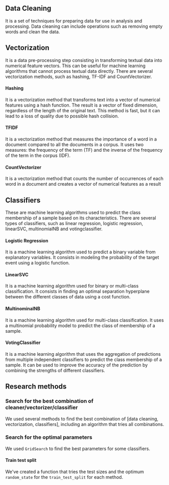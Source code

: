 <h2>Data Cleaning</h2>
<p>It is a set of techniques for preparing data for use in analysis and processing. Data cleaning can include operations such as removing empty words and clean the data.</p>
<h2>Vectorization</h2>
<p>It is a data pre-processing step consisting in transforming textual data into numerical feature vectors. This can be useful for machine learning algorithms that cannot process textual data directly. There are several vectorization methods, such as hashing, TF-IDF and CountVectorizer.</p>
<h4>Hashing</h4>
<p>It is a vectorization method that transforms text into a vector of numerical features using a hash function. The result is a vector of fixed dimension, regardless of the length of the original text. This method is fast, but it can lead to a loss of quality due to possible hash collision.</p>
<h4>TFIDF</h4>
<p>It is a vectorization method that measures the importance of a word in a document compared to all the documents in a corpus. It uses two measures: the frequency of the term (TF) and the inverse of the frequency of the term in the corpus (IDF).</p>
<h4>CountVectorizer</h4>
<p>It is a vectorization method that counts the number of occurrences of each word in a document and creates a vector of numerical features as a result</p>
<h2>Classifiers</h2>
<p>These are machine learning algorithms used to predict the class membership of a sample based on its characteristics. There are several types of classifiers, such as linear regression, logistic regression, linearSVC, multinomialNB and votingclassifier.</p>
<h4>Logistic Regression</h4>
<p>It is a machine learning algorithm used to predict a binary variable from explanatory variables. It consists in modeling the probability of the target event using a logistic function.</p>
<h4>LinearSVC</h4>
<p>It is a machine learning algorithm used for binary or multi-class classification. It consists in finding an optimal separation hyperplane between the different classes of data using a cost function.</p>
<h4>MultinominalNB</h4>
<p>It is a machine learning algorithm used for multi-class classification. It uses a multinomial probability model to predict the class of membership of a sample.</p>
<h4>VotingClassifier</h4>
<p>It is a machine learning algorithm that uses the aggregation of predictions from multiple independent classifiers to predict the class membership of a sample. It can be used to improve the accuracy of the prediction by combining the strengths of different classifiers.</p>

<h2>Research methods</h2>
<h3>Search for the best combination of cleaner/vectorizer/classifier</h3>
<p>We used several methods to find the best combination of [data cleaning, vectorization, classifiers], including an algorithm that tries all combinations.</p>
<h3>Search for the optimal parameters</h3>
<p>We used <code>GridSearch</code> to find the best parameters for some classifiers.</p>
<h4>Train test split</h4>
<p>We've created a function that tries the test sizes and the optimum <code>random_state</code> for the <code>train_test_split</code> for each method.</p>